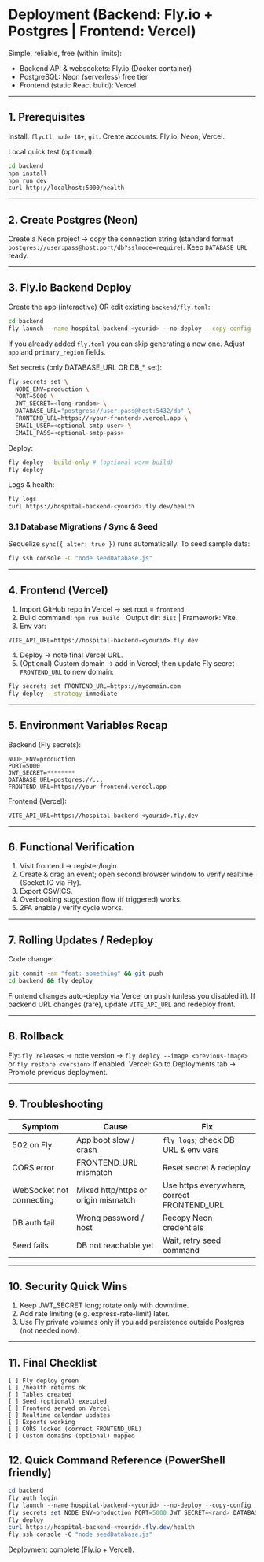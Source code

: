 <!-- Multi-platform free deployment guide (Render removed) -->
# Deployment (Backend: Fly.io + Postgres | Frontend: Vercel)

Simple, reliable, free (within limits):
- Backend API & websockets: Fly.io (Docker container)
- PostgreSQL: Neon (serverless) free tier
- Frontend (static React build): Vercel

---
## 1. Prerequisites
Install: `flyctl`, `node 18+`, `git`. Create accounts: Fly.io, Neon, Vercel.

Local quick test (optional):
```bash
cd backend
npm install
npm run dev
curl http://localhost:5000/health
```

---
## 2. Create Postgres (Neon)
Create a Neon project → copy the connection string (standard format `postgres://user:pass@host:port/db?sslmode=require`). Keep `DATABASE_URL` ready.

---
## 3. Fly.io Backend Deploy
Create the app (interactive) OR edit existing `backend/fly.toml`:
```bash
cd backend
fly launch --name hospital-backend-<yourid> --no-deploy --copy-config
```
If you already added `fly.toml` you can skip generating a new one. Adjust `app` and `primary_region` fields.

Set secrets (only DATABASE_URL OR DB_* set):
```bash
fly secrets set \
  NODE_ENV=production \
  PORT=5000 \
  JWT_SECRET=<long-random> \
  DATABASE_URL="postgres://user:pass@host:5432/db" \
  FRONTEND_URL=https://<your-frontend>.vercel.app \
  EMAIL_USER=<optional-smtp-user> \
  EMAIL_PASS=<optional-smtp-pass>
```

Deploy:
```bash
fly deploy --build-only # (optional warm build)
fly deploy
```
Logs & health:
```bash
fly logs
curl https://hospital-backend-<yourid>.fly.dev/health
```

### 3.1 Database Migrations / Sync & Seed
Sequelize `sync({ alter: true })` runs automatically. To seed sample data:
```bash
fly ssh console -C "node seedDatabase.js"
```

---
## 4. Frontend (Vercel)
1. Import GitHub repo in Vercel → set root = `frontend`.
2. Build command: `npm run build`  | Output dir: `dist` | Framework: Vite.
3. Env var:
```
VITE_API_URL=https://hospital-backend-<yourid>.fly.dev
```
4. Deploy → note final Vercel URL.
5. (Optional) Custom domain → add in Vercel; then update Fly secret `FRONTEND_URL` to new domain:
```bash
fly secrets set FRONTEND_URL=https://mydomain.com
fly deploy --strategy immediate
```

---
## 5. Environment Variables Recap
Backend (Fly secrets):
```
NODE_ENV=production
PORT=5000
JWT_SECRET=********
DATABASE_URL=postgres://...
FRONTEND_URL=https://your-frontend.vercel.app
```
Frontend (Vercel):
```
VITE_API_URL=https://hospital-backend-<yourid>.fly.dev
```

---
## 6. Functional Verification
1. Visit frontend → register/login.
2. Create & drag an event; open second browser window to verify realtime (Socket.IO via Fly).
3. Export CSV/ICS.
4. Overbooking suggestion flow (if triggered) works.
5. 2FA enable / verify cycle works.

---
## 7. Rolling Updates / Redeploy
Code change:
```bash
git commit -am "feat: something" && git push
cd backend && fly deploy
```
Frontend changes auto-deploy via Vercel on push (unless you disabled it). If backend URL changes (rare), update `VITE_API_URL` and redeploy front.

---
## 8. Rollback
Fly: `fly releases` → note version → `fly deploy --image <previous-image>` or `fly restore <version>` if enabled.
Vercel: Go to Deployments tab → Promote previous deployment.

---
## 9. Troubleshooting
| Symptom | Cause | Fix |
|---------|-------|-----|
| 502 on Fly | App boot slow / crash | `fly logs`; check DB URL & env vars |
| CORS error | FRONTEND_URL mismatch | Reset secret & redeploy |
| WebSocket not connecting | Mixed http/https or origin mismatch | Use https everywhere, correct FRONTEND_URL |
| DB auth fail | Wrong password / host | Recopy Neon credentials |
| Seed fails | DB not reachable yet | Wait, retry seed command |

---
## 10. Security Quick Wins
1. Keep JWT_SECRET long; rotate only with downtime.
2. Add rate limiting (e.g. express-rate-limit) later.
3. Use Fly private volumes only if you add persistence outside Postgres (not needed now).

---
## 11. Final Checklist
```
[ ] Fly deploy green
[ ] /health returns ok
[ ] Tables created
[ ] Seed (optional) executed
[ ] Frontend served on Vercel
[ ] Realtime calendar updates
[ ] Exports working
[ ] CORS locked (correct FRONTEND_URL)
[ ] Custom domains (optional) mapped
```

## 12. Quick Command Reference (PowerShell friendly)
```powershell
cd backend
fly auth login
fly launch --name hospital-backend-<yourid> --no-deploy --copy-config
fly secrets set NODE_ENV=production PORT=5000 JWT_SECRET=<rand> DATABASE_URL="postgres://..." FRONTEND_URL=https://<vercel-url>
fly deploy
curl https://hospital-backend-<yourid>.fly.dev/health
fly ssh console -C "node seedDatabase.js"
```

Deployment complete (Fly.io + Vercel).
